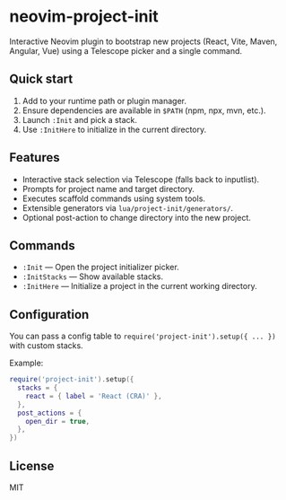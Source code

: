 neovim-project-init
====================

Interactive Neovim plugin to bootstrap new projects (React, Vite, Maven, Angular, Vue) using a Telescope picker and a single command.

Quick start
-----------

1. Add to your runtime path or plugin manager.
2. Ensure dependencies are available in `$PATH` (npm, npx, mvn, etc.).
3. Launch `:Init` and pick a stack.
4. Use `:InitHere` to initialize in the current directory.

Features
--------

- Interactive stack selection via Telescope (falls back to inputlist).
- Prompts for project name and target directory.
- Executes scaffold commands using system tools.
- Extensible generators via `lua/project-init/generators/`.
- Optional post-action to change directory into the new project.

Commands
--------

- `:Init` — Open the project initializer picker.
- `:InitStacks` — Show available stacks.
- `:InitHere` — Initialize a project in the current working directory.

Configuration
-------------

You can pass a config table to `require('project-init').setup({ ... })` with custom stacks.

Example:

```lua
require('project-init').setup({
  stacks = {
    react = { label = 'React (CRA)' },
  },
  post_actions = {
    open_dir = true,
  },
})
```

License
-------

MIT

